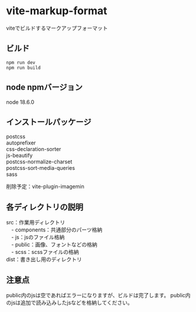 # vite-markup-format
viteでビルドするマークアップフォーマット

## ビルド  
`npm run dev`  
`npm run build`

## node npmバージョン
node 18.6.0  

## インストールパッケージ  
postcss  
autoprefixer  
css-declaration-sorter  
js-beautify  
postcss-normalize-charset  
postcss-sort-media-queries  
sass  

削除予定：vite-plugin-imagemin

## 各ディレクトリの説明  
src：作業用ディレクトリ  
　- components：共通部分のパーツ格納  
　- js：jsのファイル格納  
　- public：画像、フォントなどの格納  
　- scss：scssファイルの格納  
dist：書き出し用のディレクトリ  


## 注意点  
public内のjsは空であればエラーになりますが、ビルドは完了します。
public内のjsは追加で読み込みしたjsなどを格納してください。